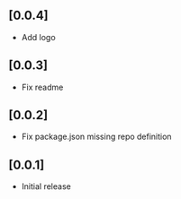 ## [0.0.4]
- Add logo

## [0.0.3]
- Fix readme

## [0.0.2]
- Fix package.json missing repo definition


## [0.0.1]
- Initial release
